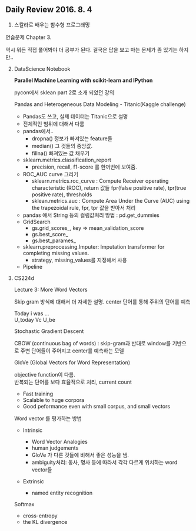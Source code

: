 ## Daily Review 2016. 8. 4


1. 스칼라로 배우는 함수형 프로그래밍

  연습문제 Chapter 3.
  
  역시 뭐든 직접 풀어봐야 더 공부가 된다. 결국은 답을 보고 마는 문제가 좀 있기는 하지만..
  
2. DataScience Notebook

	**Parallel Machine Learning with scikit-learn and IPython**  
	
	pycon에서 sklean part 2로 소개 되었던 강의
	
	Pandas and Heterogeneous Data Modeling - Titanic(Kaggle challenge)
	
	- Pandas도 쓰고, 실제 데이터는 Titanic으로 설명
	- 전체적인 범위에 대해서 다룸
	- pandas에서..
		- dropna() 정보가 빠져있는 feature들
		- median() 그 것들의 중앙값.
		- fillna() 빠져있는 값 채우기
	- sklearn.metrics.classification_report
		- precision, recall, f1-score 를 한꺼번에 보여줌.
	- ROC_AUC curve 그리기
		- sklearn.metrics.roc_curve : Compute Receiver operating characteristic (ROC), return 값들 fpr(false positive rate), tpr(true positive rate), thresholds
		- sklean.metrics.auc : Compute Area Under the Curve (AUC) using the trapezoidal rule, fpr, tpr 값을 받아서 처리
	- pandas 애서 String 등의 컬림값처리 방법 : pd.get_dummies
	- GridSearch
		- gs.grid_scores_, key => mean_validation_score
		- gs.best_score_
		- gs.best_parames_
	- sklearn.preprocessing.Imputer: Imputation transformer for completing missing values.
		- strategy, missing_values를 지정해서 사용
	- Pipeline

3. CS224d

	Lecture 3: More Word Vectors
	
	Skip gram 방식에 대해서 더 자세한 설명.
	center 단어를 통해 주위의 단어를 예측  
	
	Today i was ...  
	U_today Vc U_be
	
	Stochastic Gradient Descent
	
	CBOW (continuous bag of words) : skip-gram과 반대로 window를 기반으로 주변 단어들이 주어지고 center를 예측하는 모델
	
	GloVe (Global Vectors for Word Representation)
	
	objective function이 다름.  
	반복되는 단어를 보다 효율적으로 처리, current count
	
	- Fast training
	- Scalable to huge corpora
	- Good peformance even with small corpus, and small vectors

	Word vector 를 평가하는 방법
	
	- Intrinsic
		- Word Vector Analogies
		- human judgements
		- GloVe 가 다른 것들에 비해서 좋은 성능을 냄.
		- ambiguity처리: 동사, 명사 등에 따라서 각각 다르게 위치하는 word vector들
	
	- Extrinsic
		- named entity recognition
	
	Softmax
	
	- cross-entropy
	- the KL divergence
		
	
	

	